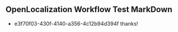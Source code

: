 ## OpenLocalization Workflow Test MarkDown
* e3f70f03-430f-4140-a356-4c12b94d394f thanks!

<!--HONumber=Aug16_HO4-->



